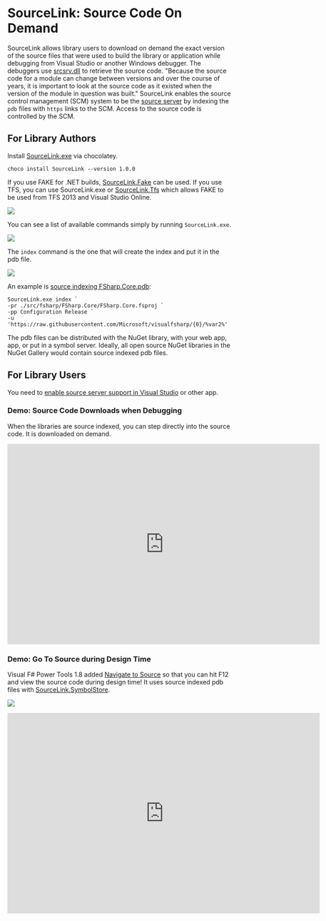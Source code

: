 # SourceLink: Source Code On Demand

SourceLink allows library users to download on demand the exact version of the source files that were used to build the library or application while debugging from Visual Studio or another Windows debugger. The debuggers use [srcsrv.dll](http://msdn.microsoft.com/en-us/library/windows/hardware/ff558791.aspx) to retrieve the source code. "Because the source code for a module can change between versions and over the course of years, it is important to look at the source code as it existed when the version of the module in question was built." SourceLink enables the source control management (SCM) system to be the [source server](http://msdn.microsoft.com/en-us/library/windows/desktop/ms680641.aspx) by indexing the `pdb` files with `https` links to the SCM. Access to the source code is controlled by the SCM.

## For Library Authors
Install [SourceLink.exe](https://chocolatey.org/packages/SourceLink) via chocolatey.

```
choco install SourceLink --version 1.0.0
```

If you use FAKE for .NET builds, [SourceLink.Fake](fake.html) can be used. If you use TFS, you can use SourceLink.exe or [SourceLink.Tfs](tfs.html) which allows FAKE to be used from TFS 2013 and Visual Studio Online.

![](https://cloud.githubusercontent.com/assets/80104/8490526/75457d5e-20df-11e5-90db-1e7da20e1991.png)

You can see a list of available commands simply by running `SourceLink.exe`.

![](https://cloud.githubusercontent.com/assets/80104/8490543/c9c598a0-20df-11e5-997a-bafc4dc54499.png)

The `index` command is the one that will create the index and put it in the pdb file.

![](https://cloud.githubusercontent.com/assets/80104/8490561/f873cee2-20df-11e5-95ee-b64d96418c93.png)

An example is [source indexing FSharp.Core.pdb](https://github.com/Microsoft/visualfsharp/issues/294#issuecomment-117922233):

```
SourceLink.exe index `
-pr ./src/fsharp/FSharp.Core/FSharp.Core.fsproj `
-pp Configuration Release `
-u 'https://raw.githubusercontent.com/Microsoft/visualfsharp/{0}/%var2%'
```

The pdb files can be distributed with the NuGet library, with your web app, app, or put in a symbol server. Ideally, all open source NuGet libraries in the NuGet Gallery would contain source indexed pdb files.

## For Library Users

You need to [enable source server support in Visual Studio](visualstudio.html) or other app.

### Demo: Source Code Downloads when Debugging

When the libraries are source indexed, you can step directly into the source code. It is downloaded on demand.

<iframe width="700" height="450" src="https://www.youtube.com/embed/k_jeSP_rMp8?rel=0" frameborder="0" allowfullscreen></iframe>

### Demo: Go To Source during Design Time

Visual F# Power Tools 1.8 added [Navigate to Source](http://fsprojects.github.io/VisualFSharpPowerTools/navigatetosource.html) so that you can hit F12 and view the source code during design time! It uses source indexed pdb files with [SourceLink.SymbolStore](https://www.nuget.org/packages/SourceLink.SymbolStore/).

[![](https://cloud.githubusercontent.com/assets/80104/8491836/cb10f2da-20f4-11e5-8def-b53eb5b1a3c8.png)](https://twitter.com/ploeh/status/614328824969490432)

<iframe title="YouTube video player" width="700" height="450" src="https://www.youtube.com/embed/5n3TUqMiysk?rel=0" frameborder="0" allowfullscreen></iframe>
